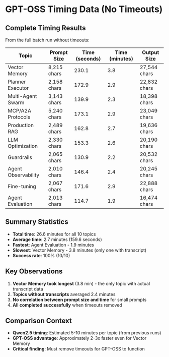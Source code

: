 # GPT-OSS Timing Data (No Timeouts)

## Complete Timing Results

From the full batch run without timeouts:

| Topic | Prompt Size | Time (seconds) | Time (minutes) | Output Size |
|-------|-------------|----------------|----------------|-------------|
| Vector Memory | 8,215 chars | 230.1 | 3.8 | 27,544 chars |
| Planner Executor | 2,158 chars | 172.9 | 2.9 | 22,832 chars |
| Multi-Agent Swarm | 3,143 chars | 139.9 | 2.3 | 18,398 chars |
| MCP/A2A Protocols | 5,240 chars | 173.1 | 2.9 | 23,049 chars |
| Production RAG | 2,489 chars | 162.8 | 2.7 | 19,636 chars |
| LLM Optimization | 2,330 chars | 153.3 | 2.6 | 20,190 chars |
| Guardrails | 2,065 chars | 130.9 | 2.2 | 20,532 chars |
| Agent Observability | 2,010 chars | 146.4 | 2.4 | 20,245 chars |
| Fine-tuning | 2,067 chars | 171.6 | 2.9 | 22,888 chars |
| Agent Evaluation | 2,013 chars | 114.7 | 1.9 | 16,474 chars |

## Summary Statistics

- **Total time**: 26.6 minutes for all 10 topics
- **Average time**: 2.7 minutes (159.6 seconds)
- **Fastest**: Agent Evaluation - 1.9 minutes
- **Slowest**: Vector Memory - 3.8 minutes (only one with transcript)
- **Success rate**: 100% (10/10)

## Key Observations

1. **Vector Memory took longest** (3.8 min) - the only topic with actual transcript data
2. **Topics without transcripts** averaged 2.4 minutes
3. **No correlation between prompt size and time** for small prompts
4. **All completed successfully** when timeouts removed

## Comparison Context

- **Qwen2.5 timing**: Estimated 5-10 minutes per topic (from previous runs)
- **GPT-OSS advantage**: Approximately 2-3x faster even for Vector Memory
- **Critical finding**: Must remove timeouts for GPT-OSS to function